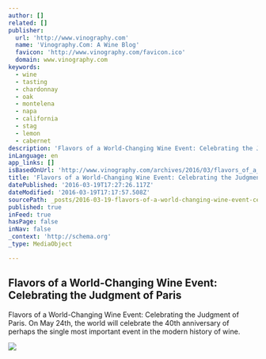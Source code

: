 ```yaml
---
author: []
related: []
publisher:
  url: 'http://www.vinography.com'
  name: 'Vinography.Com: A Wine Blog'
  favicon: 'http://www.vinography.com/favicon.ico'
  domain: www.vinography.com
keywords:
  - wine
  - tasting
  - chardonnay
  - oak
  - montelena
  - napa
  - california
  - stag
  - lemon
  - cabernet
description: 'Flavors of a World-Changing Wine Event: Celebrating the Judgment of Paris. On May 24th, the world will celebrate the 40th anniversary of perhaps the single most important event in the modern history of wine.'
inLanguage: en
app_links: []
isBasedOnUrl: 'http://www.vinography.com/archives/2016/03/flavors_of_a_world-changing_wi.html'
title: 'Flavors of a World-Changing Wine Event: Celebrating the Judgment of Paris'
datePublished: '2016-03-19T17:27:26.117Z'
dateModified: '2016-03-19T17:17:57.508Z'
sourcePath: _posts/2016-03-19-flavors-of-a-world-changing-wine-event-celebrating-the-judg.md
published: true
inFeed: true
hasPage: false
inNav: false
_context: 'http://schema.org'
_type: MediaObject

---
```

<article style=""><h1>Flavors of a World-Changing Wine Event: Celebrating the Judgment of Paris</h1><p>Flavors of a World-Changing Wine Event: Celebrating the Judgment of Paris. On May 24th, the world will celebrate the 40th anniversary of perhaps the single most important event in the modern history of wine.</p><img src="http://www.vinography.com/assets_c/2016/03/judgment_paris_tasting-7-thumb-650x487-6057.jpg" /></article>